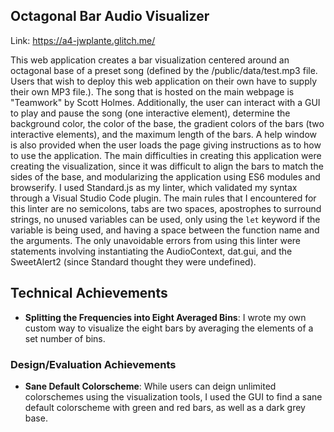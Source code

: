 ## Octagonal Bar Audio Visualizer

Link: https://a4-jwplante.glitch.me/

This web application creates a bar visualization centered around an octagonal base of a preset song (defined by the /public/data/test.mp3 file. Users that wish to deploy this web application on their own have to supply their own MP3 file.). The song that is hosted on the main webpage is "Teamwork" by Scott Holmes. Additionally, the user can interact with a GUI to play and pause the song (one interactive element), determine the background color, the color of the base, the gradient colors of the bars (two interactive elements), and the maximum length of the bars. A help window is also provided when the user loads the page giving instructions as to how to use the application. The main difficulties in creating this application were creating the visualization, since it was difficult to align the bars to match the sides of the base, and modularizing the application using ES6 modules and browserify. I used Standard.js as my linter, which validated my syntax through a Visual Studio Code plugin. The main rules that I encountered for this linter are no semicolons, tabs are two spaces, apostrophes to surround strings, no unused variables can be used, only using the `let` keyword if the variable is being used, and having a space between the function name and the arguments. The only unavoidable errors from using this linter were statements involving instantiating the AudioContext, dat.gui, and the SweetAlert2 (since Standard thought they were undefined).

## Technical Achievements
- **Splitting the Frequencies into Eight Averaged Bins**: I wrote my own custom way to visualize the eight bars by averaging the elements of a set number of bins.


### Design/Evaluation Achievements
- **Sane Default Colorscheme**: While users can deign unlimited colorschemes using the visualization tools, I used the GUI to find a sane default colorscheme with green and red bars, as well as a dark grey base.
